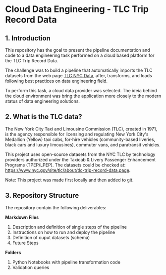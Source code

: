 # Cloud Data Engineering - TLC Trip Record Data

## 1. Introduction

This repository has the goal to present the pipeline documentation and code to a data engineering task performed on a cloud based platform for the TLC Trip Record Data.

The challenge was to build a pipeline that automatically imports the TLC datasets from the web page [TLC NYC Data](https://www.nyc.gov/site/tlc/about/tlc-trip-record-data.page), after, transforms, and loads following best practices on data engineering field.

To perform this task, a cloud data provider was selected. The ideia behind the cloud environment was bring the application more closely to the modern status of data engineering solutions.

## 2. What is the TLC data?

The New York City Taxi and Limousine Commission (TLC), created in 1971, is the agency responsible for licensing and regulating New York City's Medallion (Yellow) taxi cabs, for-hire vehicles (community-based liveries, black cars and luxury limousines), commuter vans, and paratransit vehicles.

This project uses open-source datasets from the NYC TLC by technology providers authorized under the Taxicab & Livery Passenger Enhancement Programs (TPEP/LPEP). The datasets could be checked at: https://www.nyc.gov/site/tlc/about/tlc-trip-record-data.page.

Note: This project was made first locally and then added to git.

## 3. Repository Structure

The repository contain the following deliverables:

**Markdown Files**
1. Description and definition of single steps of the pipeline
2. Instructions on how to run and deploy the pipeline
3. Definition of ouput datasets (schema)
4. Future Steps

**Folders**
1. Python Notebooks with pipeline transformation code
2. Validation queries

